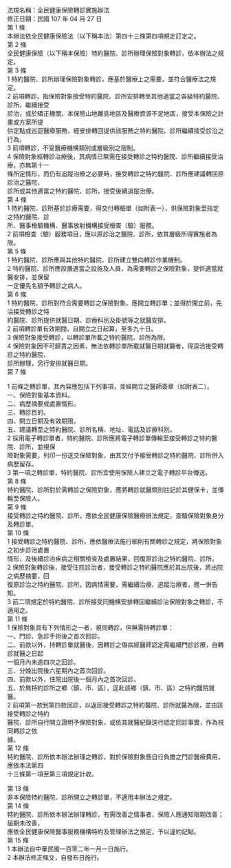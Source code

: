 法規名稱：全民健康保險轉診實施辦法  
修正日期：民國 107 年 04 月 27 日  
第 1 條  
本辦法依全民健康保險法（以下稱本法）第四十三條第四項規定訂定之。  
第 2 條  
全民健康保險（以下稱本保險）特約醫院、診所辦理保險對象轉診，依本辦法之規定。  
第 3 條  
1 特約醫院、診所辦理保險對象轉診，應基於醫療上之需要，並符合醫療法之規定。  
2 前項轉診，指保險對象接受特約醫院、診所安排轉至其他適當之各級特約醫院、診所，繼續接受  
診治，或於矯正機關、本保險山地離島地區及醫療資源不足地區，接受本保險之計畫或方案所提  
供定點或巡迴醫療服務，經安排轉回提供該服務之特約醫院、診所繼續接受診治之行為。  
3 前項轉診，不受醫療機構類別或層級別之限制。  
4 保險對象經轉診治療後，其病情已無需在接受轉診之特約醫院、診所繼續接受治療，亦無第十一  
條所定情形，而仍有追蹤治療之必要時，接受轉診之特約醫院、診所應建議轉回原診治之醫院、  
診所或其他適當之特約醫院、診所，接受後續追蹤治療。  
第 4 條  
1 特約醫院、診所基於診療需要，得交付轉檢單（如附表一），供保險對象至指定之特約醫院、診  
所、醫事檢驗機構、醫事放射機構接受檢查（驗）服務。  
2 前項檢查（驗）服務項目，應以原診治之醫院、診所，依其層級所得實施者為限。  
第 5 條  
1 特約醫院、診所應與其他特約醫院、診所建立雙向轉診作業機制。  
2 特約醫院、診所應設置適當之設施及人員，為需要轉診之保險對象，提供適當就醫安排，並保留  
一定優先名額予轉診之病人。  
第 6 條  
1 特約醫院、診所對符合需要轉診之保險對象，應開立轉診單；並得於開立前，先洽接受轉診之特  
約醫院、診所提供就醫日期、診療科別及掛號等之就醫安排。  
2 前項轉診單有效期間，自開立之日起算，至多九十日。  
3 保險對象接受轉診，以轉診單所載之特約醫院、診所為限。  
4 保險對象因不可歸責之因素，無法依轉診單所載就醫日期就醫者，得逕洽接受轉診之特約醫院、  
診所辦理，另行安排就醫日期。  
第 7 條  


1 前條之轉診單，其內容應包括下列事項，並經開立之醫師簽章（如附表二）。  
一、保險對象基本資料。  
二、病歷摘要或處置情形。  
三、轉診目的。  
四、開立日期及有效期限。  
五、建議轉至之特約醫院、診所名稱、地址、電話及診療科別。  
2 採用電子轉診單者，特約醫院、診所應將電子轉診單傳輸至接受轉診之特約醫院、診所，並視保  
險對象需要，列印一份送交保險對象，由其交付予接受轉診之特約醫院、診所併入病歷留存。  
3 第一項之轉診單，特約醫院、診所宜使用保險人建立之電子轉診平台傳送。  
第 8 條  
特約醫院、診所對於需轉診之保險對象，應將轉診就醫類別註記於其健保卡，並傳輸至保險人。  
第 9 條  
接受轉診之特約醫院、診所，應依全民健康保險醫療辦法規定，查驗保險對象身分及轉診單。  
第 10 條  
1 接受轉診之特約醫院、診所，應依醫療法施行細則有關轉診之規定，將保險對象之初步診治處置  
情形，及後續診治疾病之相關檢查及處置結果，回復原診治之特約醫院、診所。  
2 保險對象轉診後，接受住院診治者，接受轉診之特約醫院應於其出院後，將出院之病歷摘要，回  
復原診治之特約醫院、診所。因病情需要，需繼續治療、追蹤治療者，應一併告知。  
3 前二項規定於特約醫院、診所接受同機構安排轉回繼續診治保險對象之轉診，不適用之。  
第 11 條  
1 保險對象具有下列情形之一者，視同轉診，但無需持轉診單：  
一、門診、急診手術後之首次回診。  
二、前款以外，持轉診單就醫後，因轉診之傷病經醫師認定需繼續門診診療，自轉診就醫之日起  
一個月內未逾四次之回診。  
三、分娩出院後六星期內之首次回診。  
四、前款以外，住院出院後一個月內之首次回診。  
五、於無特約診所之鄉（鎮、市、區），逕赴該鄉（鎮、市、區）之特約醫院就醫。  
2 前項第一款到第四款回診，以返回接受轉診之特約醫院、診所就醫為限，並由該接受轉診之特約  
醫院、診所自行開立證明予保險對象，或依其就醫紀錄逕行認定回診事實，作為視同轉診之依  
據。  
第 12 條  
特約醫院、診所依本辦法辦理之轉診，對於保險對象應自行負擔之門診醫療費用，應依本法第四  
十三條第一項至第三項規定計收。  


第 13 條  
非本保險特約醫院、診所開立之轉診單，不適用本辦法之規定。  
第 14 條  
特約醫院、診所依本辦法辦理轉診，有需改善之情事者，保險人應通知限期改善；屆期未改善，  
應依全民健康保險醫事服務機構特約及管理辦法之規定，予以違約記點。  
第 15 條  
1 本辦法自中華民國一百零二年一月一日施行。  
2 本辦法修正條文，自發布日施行。  


